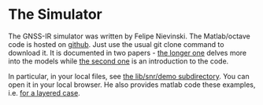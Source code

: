 # The Simulator

The GNSS-IR simulator was written by Felipe Nievinski.
The Matlab/octave code is hosted on [github](https://github.com/fgnievinski/mpsim).
Just use the usual git clone command to download it.
It is documented in two papers - 
[the longer one](https://www.kristinelarson.net/wp-content/uploads/2015/10/Nievinski_Larson_2013.pdf) 
delves more into the models while
[the second one](https://www.kristinelarson.net/wp-content/uploads/2015/10/Nievinski_Simulator.pdf) 
is an introduction to the code.

In particular, in your local files, see <a href=https://github.com/fgnievinski/mpsim/tree/master/lib/snr/demo/>the lib/snr/demo subdirectory</a>.
You can open it in your local browser.
He also provides matlab code these examples, i.e.
[for a layered case](https://github.com/fgnievinski/mpsim/blob/master/lib/snr/demo/snr_demo_layer.m).

